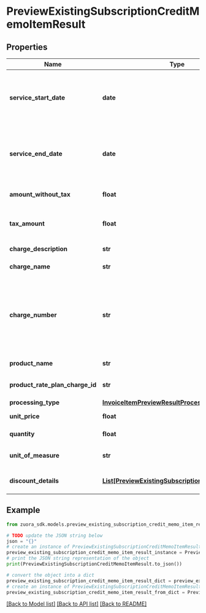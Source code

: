 # PreviewExistingSubscriptionCreditMemoItemResult


## Properties

Name | Type | Description | Notes
------------ | ------------- | ------------- | -------------
**service_start_date** | **date** | Service start date as yyyy-mm-dd. If the charge is a one-time fee, this is the date of that charge. | [optional] 
**service_end_date** | **date** | End date of the service period for this item, i.e., the last day of the period, as yyyy-mm-dd. | [optional] 
**amount_without_tax** | **float** | Credit memo amount minus tax. | [optional] 
**tax_amount** | **float** | The tax amount of the credit memo item. | [optional] 
**charge_description** | **str** | Description of the charge. | [optional] 
**charge_name** | **str** | Name of the charge. | [optional] 
**charge_number** | **str** | Available when the chargeNumber was specified in the request or when the order is amending an existing subscription. | [optional] 
**product_name** | **str** | Name of the product. | [optional] 
**product_rate_plan_charge_id** | **str** | The ID of the product rate plan charge. | [optional] 
**processing_type** | [**InvoiceItemPreviewResultProcessingType**](InvoiceItemPreviewResultProcessingType.md) |  | [optional] 
**unit_price** | **float** | The unit price of the charge. | [optional] 
**quantity** | **float** | The quantity of the charge. | [optional] 
**unit_of_measure** | **str** | The unit of measure of the charge. | [optional] 
**discount_details** | [**List[PreviewExistingSubscriptionDiscountDetails]**](PreviewExistingSubscriptionDiscountDetails.md) | Container for discount details. | [optional] 

## Example

```python
from zuora_sdk.models.preview_existing_subscription_credit_memo_item_result import PreviewExistingSubscriptionCreditMemoItemResult

# TODO update the JSON string below
json = "{}"
# create an instance of PreviewExistingSubscriptionCreditMemoItemResult from a JSON string
preview_existing_subscription_credit_memo_item_result_instance = PreviewExistingSubscriptionCreditMemoItemResult.from_json(json)
# print the JSON string representation of the object
print(PreviewExistingSubscriptionCreditMemoItemResult.to_json())

# convert the object into a dict
preview_existing_subscription_credit_memo_item_result_dict = preview_existing_subscription_credit_memo_item_result_instance.to_dict()
# create an instance of PreviewExistingSubscriptionCreditMemoItemResult from a dict
preview_existing_subscription_credit_memo_item_result_from_dict = PreviewExistingSubscriptionCreditMemoItemResult.from_dict(preview_existing_subscription_credit_memo_item_result_dict)
```
[[Back to Model list]](../README.md#documentation-for-models) [[Back to API list]](../README.md#documentation-for-api-endpoints) [[Back to README]](../README.md)


